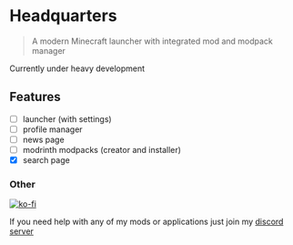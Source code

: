 # Headquarters

> A modern Minecraft launcher with integrated mod and modpack manager

Currently under heavy development

## Features

- [ ] launcher (with settings)
- [ ] profile manager
- [ ] news page
- [ ] modrinth modpacks (creator and installer)
- [x] search page

### Other
[![ko-fi](https://ko-fi.com/img/githubbutton_sm.svg)](https://ko-fi.com/I3I8F1WX4)

If you need help with any of my mods or applications just join my [discord server](https://nyon.dev/discord)
